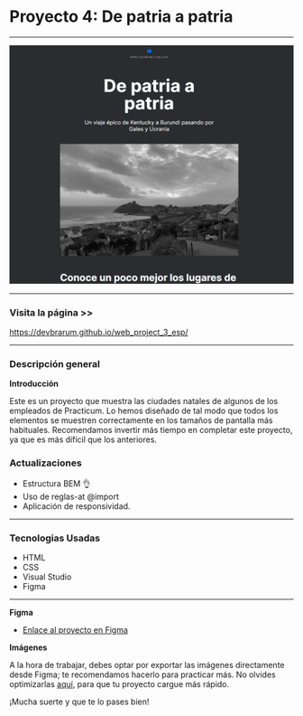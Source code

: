 # Proyecto 4: De patria a patria
***
![ Aprender-a-aprender-1](./images/Portada-De-patria-a-patria.png)

***

### Visita la página >> 
https://devbrarum.github.io/web_project_3_esp/
***

### Descripción general  

**Introducción**    
  
Este es un proyecto que muestra las ciudades natales de algunos de los empleados de Practicum. Lo hemos diseñado de tal modo que todos los elementos se muestren correctamente en los tamaños de pantalla más habituales. Recomendamos invertir más tiempo en completar este proyecto, ya que es más difícil que los anteriores.

### Actualizaciones

* Estructura BEM :ok_hand:
* Uso de reglas-at @import
* Aplicación de responsividad.
***

### Tecnologias Usadas

* HTML
* CSS
* Visual Studio
* Figma
***

  
**Figma**  
  
* [Enlace al proyecto en Figma](https://www.figma.com/file/ZW8wxTYTZH2czTTfDMVHWq/WEB%2C-Sprint-3-%3A-De-patria-a-patria-%7C-desktop-%2B-mobile?node-id=0%3A1)  
  
**Imágenes**  
  
A la hora de trabajar, debes optar por exportar las imágenes directamente desde Figma; te recomendamos hacerlo para practicar más. No olvides optimizarlas [aquí](https://tinypng.com/), para que tu proyecto cargue más rápido.   
  
¡Mucha suerte y que te lo pases bien! 

